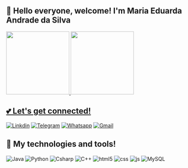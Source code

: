 ## 🌷 Hello everyone, welcome! I'm Maria Eduarda Andrade da Silva
<div>
    <a href="https://github.com/MariaAndradeS">
    <img height="170em" src="https://github-readme-stats.vercel.app/api?username=MariaAndradeS&show_icons=true&theme=omni"/>
    <img height="170em" src="https://github-readme-stats.vercel.app/api/top-langs/?username=MariaAndradeS&layout=compact&theme=omni"/>
</div>
  
## 💕 Let's get connected!
  [![Linkdin](https://img.shields.io/badge/LinkedIn-0077B5?style=for-the-badge&logo=linkedin&logoColor=white)](https://www.linkedin.com/in/maria-eduarda-andrade-da-silva-9b0351268/)
  [![Telegram](https://img.shields.io/badge/Telegram-2CA5E0?style=for-the-badge&logo=telegram&logoColor=white)](https://t.me/prettiestlady)
  [![Whatsapp](https://img.shields.io/badge/WhatsApp-25D366?style=for-the-badge&logo=whatsapp&logoColor=white)](https://api.whatsapp.com/send?phone=5511988315322&text=Ol%C3%A1!)
  [![Gmail](https://img.shields.io/badge/Gmail-D14836?style=for-the-badge&logo=gmail&logoColor=white)](mailto:dudinhaface2013@gmail.com?subject=Olá!&body=)
  
## 🎀 My technologies and tools!
 <div style="display: inline_block">
    <img align="center" alt="Java" src="https://img.shields.io/badge/Java-ED8B00?style=for-the-badge&logo=openjdk&logoColor=white" />
    <img align="center" alt="Python" src="https://img.shields.io/badge/Python-3776AB?style=for-the-badge&logo=python&logoColor=white" />
    <img align="center" alt="Csharp" src="https://img.shields.io/badge/C%23-239120?style=for-the-badge&logo=c-sharp&logoColor=white" />
    <img align="center" alt="C++" src="https://img.shields.io/badge/C%2B%2B-00599C?style=for-the-badge&logo=c%2B%2B&logoColor=white" />
    <img align="center" alt="html5" src="https://img.shields.io/badge/HTML5-E34F26?style=for-the-badge&logo=html5&logoColor=white" />
    <img align="center" alt="css" src="https://img.shields.io/badge/CSS3-1572B6?style=for-the-badge&logo=css3&logoColor=white" />
    <img align="center" alt="js" src="https://img.shields.io/badge/JavaScript-F7DF1E?style=for-the-badge&logo=javascript&logoColor=black" />
    <img align="center" alt="MySQL" src="https://img.shields.io/badge/MySQL-00000F?style=for-the-badge&logo=mysql&logoColor=white" />
</div><br/>
